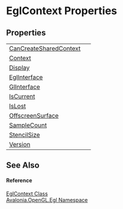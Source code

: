 # EglContext Properties




## Properties
<table>
<tr>
<td><a href="P_Avalonia_OpenGL_Egl_EglContext_CanCreateSharedContext">CanCreateSharedContext</a></td>
<td> </td>
</tr>
<tr>
<td><a href="P_Avalonia_OpenGL_Egl_EglContext_Context">Context</a></td>
<td> </td>
</tr>
<tr>
<td><a href="P_Avalonia_OpenGL_Egl_EglContext_Display">Display</a></td>
<td> </td>
</tr>
<tr>
<td><a href="P_Avalonia_OpenGL_Egl_EglContext_EglInterface">EglInterface</a></td>
<td> </td>
</tr>
<tr>
<td><a href="P_Avalonia_OpenGL_Egl_EglContext_GlInterface">GlInterface</a></td>
<td> </td>
</tr>
<tr>
<td><a href="P_Avalonia_OpenGL_Egl_EglContext_IsCurrent">IsCurrent</a></td>
<td> </td>
</tr>
<tr>
<td><a href="P_Avalonia_OpenGL_Egl_EglContext_IsLost">IsLost</a></td>
<td> </td>
</tr>
<tr>
<td><a href="P_Avalonia_OpenGL_Egl_EglContext_OffscreenSurface">OffscreenSurface</a></td>
<td> </td>
</tr>
<tr>
<td><a href="P_Avalonia_OpenGL_Egl_EglContext_SampleCount">SampleCount</a></td>
<td> </td>
</tr>
<tr>
<td><a href="P_Avalonia_OpenGL_Egl_EglContext_StencilSize">StencilSize</a></td>
<td> </td>
</tr>
<tr>
<td><a href="P_Avalonia_OpenGL_Egl_EglContext_Version">Version</a></td>
<td> </td>
</tr>
</table>

## See Also


#### Reference
<a href="T_Avalonia_OpenGL_Egl_EglContext">EglContext Class</a>  
<a href="N_Avalonia_OpenGL_Egl">Avalonia.OpenGL.Egl Namespace</a>  

